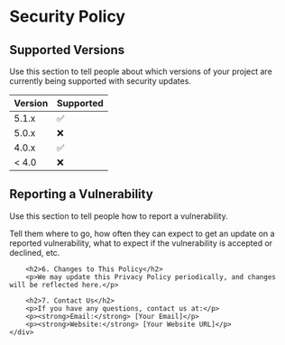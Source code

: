# Security Policy

## Supported Versions

Use this section to tell people about which versions of your project are
currently being supported with security updates.

| Version | Supported          |
| ------- | ------------------ |
| 5.1.x   | :white_check_mark: |
| 5.0.x   | :x:                |
| 4.0.x   | :white_check_mark: |
| < 4.0   | :x:                |

## Reporting a Vulnerability

Use this section to tell people how to report a vulnerability.

Tell them where to go, how often they can expect to get an update on a
reported vulnerability, what to expect if the vulnerability is accepted or
declined, etc.
 </ul>
        
        <h2>6. Changes to This Policy</h2>
        <p>We may update this Privacy Policy periodically, and changes will be reflected here.</p>
        
        <h2>7. Contact Us</h2>
        <p>If you have any questions, contact us at:</p>
        <p><strong>Email:</strong> [Your Email]</p>
        <p><strong>Website:</strong> [Your Website URL]</p>
    </div>
</body>
</html>
